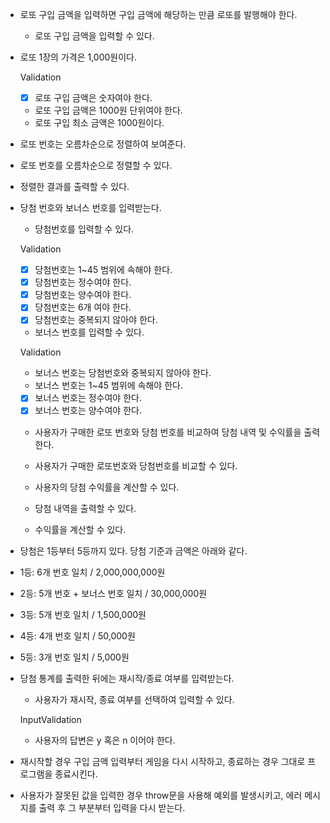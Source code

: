 - 로또 구입 금액을 입력하면 구입 금액에 해당하는 만큼 로또를 발행해야 한다.
  - 로또 구입 금액을 입력할 수 있다.
- 로또 1장의 가격은 1,000원이다.

  Validation

  - [x] 로또 구입 금액은 숫자여야 한다.
  - 로또 구입 금액은 1000원 단위여야 한다.
  - 로또 구입 최소 금액은 1000원이다.

- 로또 번호는 오름차순으로 정렬하여 보여준다.

- 로또 번호를 오름차순으로 정렬할 수 있다.
- 정렬한 결과를 출력할 수 있다.

- 당첨 번호와 보너스 번호를 입력받는다.

  - 당첨번호를 입력할 수 있다.

  Validation

  - [x] 당첨번호는 1~45 범위에 속해야 한다.
  - [x] 당첨번호는 정수여야 한다.
  - [x] 당첨번호는 양수여야 한다.
  - [x] 당첨번호는 6개 여야 한다.
  - [x] 당첨번호는 중복되지 않아야 한다.

  - 보너스 번호를 입력할 수 있다.

  Validation

  - 보너스 번호는 당첨번호와 중복되지 않아야 한다.
  - 보너스 번호는 1~45 범위에 속해야 한다.
  - [x] 보너스 번호는 정수여야 한다.
  - [x] 보너스 번호는 양수여야 한다.

  - 사용자가 구매한 로또 번호와 당첨 번호를 비교하여 당첨 내역 및 수익률을 출력한다.

  - 사용자가 구매한 로또번호와 당첨번호를 비교할 수 있다.
  - 사용자의 당첨 수익률을 계산할 수 있다.
  - 당첨 내역을 출력할 수 있다.
  - 수익률을 계산할 수 있다.

- 당첨은 1등부터 5등까지 있다. 당첨 기준과 금액은 아래와 같다.
- 1등: 6개 번호 일치 / 2,000,000,000원
- 2등: 5개 번호 + 보너스 번호 일치 / 30,000,000원
- 3등: 5개 번호 일치 / 1,500,000원
- 4등: 4개 번호 일치 / 50,000원
- 5등: 3개 번호 일치 / 5,000원

- 당첨 통계를 출력한 뒤에는 재시작/종료 여부를 입력받는다.

  - 사용자가 재시작, 종료 여부를 선택하여 입력할 수 있다.

  InputValidation

  - 사용자의 답변은 y 혹은 n 이어야 한다.

- 재시작할 경우 구입 금액 입력부터 게임을 다시 시작하고, 종료하는 경우 그대로 프로그램을 종료시킨다.

- 사용자가 잘못된 값을 입력한 경우 throw문을 사용해 예외를 발생시키고, 에러 메시지를 출력 후 그 부분부터 입력을 다시 받는다.
